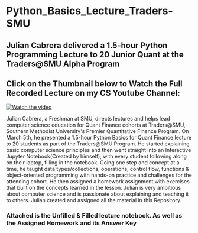 # Python_Basics_Lecture_Traders-SMU

## Julian Cabrera delivered a 1.5-hour Python Programming Lecture to 20 Junior Quant at the Traders@SMU Alpha Program 

## Click on the Thumbnail below to Watch the Full Recorded Lecture on my CS Youtube Channel:

[![Watch the video](https://img.youtube.com/vi/8PtjNXf774M/0.jpg)](https://www.youtube.com/watch?v=8PtjNXf774M)




Julian Cabrera, a Freshman at SMU, directs lectures and helps lead computer science education for Quant Finance cohorts at Traders@SMU, Southern Methodist University's Premier Quantitative Finance Program. On March 5th, he presented a 1.5-hour Python Basics for Quant Finance lecture to 20 students as part of the Traders@SMU Program. He started explaining basic computer science principles and then went straight into an Interactive Jupyter Notebook(Created by himself), with every student following along on their laptop, filling in the notebook. Going one step and concept at a time, he taught data types/collections, operations, control flow, functions & object-oriented programming with hands-on practice and challenges for the attending cohort. He then assigned a homework assignment with exercises that built on the concepts learned in the lesson. Julian is very ambitious about computer science and is passionate about explaining and teaching it to others. Julian created and assigned all the material in this Repository.

### Attached is the Unfilled & Filled lecture notebook. As well as the Assigned Homework and its Answer Key

